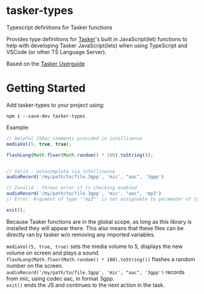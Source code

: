 # tasker-types
Typescript definitions for Tasker functions

Provides type definitions for [Tasker](https://play.google.com/store/apps/details?id=net.dinglisch.android.taskerm)'s built in JavaScript(let) functions to help with developing Tasker JavaScript(lets) when using TypeScript and VSCode (or other TS Language Server).

Based on the [Tasker Userguide](https://tasker.joaoapps.com/userguide/en/javascript.html)

# Getting Started
Add tasker-types to your project using:
```
npm i --save-dev tasker-types
```

Example:
```js
// Helpful JSDoc comments provided in intellisense
mediaVol(5, true, true);

flashLong(Math.floor(Math.random() * 100).toString());


// Valid - autocomplete via intellisense
audioRecord('/my/path/to/file.3gpp', 'mic', "aac", '3gpp')

// Invalid - throws error if ts checking enabled
audioRecord('/my/path/to/file.3gpp', 'mic', "aac", 'mp3')
// Error: Argument of type '"mp3"' is not assignable to parameter of type 'tkAudioRecordFormat'

exit();
```

Because Tasker functions are in the global scope, as long as this library is installed they will appear there. This also means that these files can be directly ran by tasker w/o removing any imported variables.

`mediaVol(5, true, true)` sets the media volume to 5, displays the new volume on screen and plays a sound.\
`flashLong(Math.floor(Math.random() * 100).toString())` flashes a random number on the screen.\
`audioRecord('/my/path/to/file.3gpp', 'mic', "aac", '3gpp')` records from mic, using codec aac, in format 3gpp.\
`exit()` ends the JS and continues to the next action in the task.
